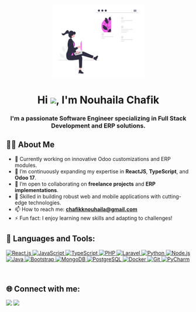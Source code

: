 <div align="center"><a href="#"><img width="50%" height="auto" src="/undraw_web-development_0wdh.png" height="170px"/></a></div>

<h1 align="center">Hi <img src="https://raw.githubusercontent.com/MartinHeinz/MartinHeinz/master/wave.gif" width="30px">, I'm Nouhaila Chafik</h1>
<h3 align="center">I'm a passionate Software Engineer specializing in Full Stack Development and ERP solutions.</h3>

## 🙋‍♀ About Me

- 🔭 Currently working on innovative Odoo customizations and ERP modules.  
- 🌱 I’m continuously expanding my expertise in **ReactJS**, **TypeScript**, and **Odoo 17**.  
- 👯 I’m open to collaborating on **freelance projects** and **ERP implementations**.  
- 💼 Skilled in building robust web and mobile applications with cutting-edge technologies.  
- 📫 How to reach me: **chafikknouhaila@gmail.com**  
- ⚡ Fun fact: I enjoy learning new skills and adapting to challenges!

## 🚀 Languages and Tools:

<p align="left">
    <a href="https://reactjs.org/" target="_blank"> <img src="https://img.icons8.com/color/48/react-native.png" alt="React.js"/> </a> 
    <a href="https://developer.mozilla.org/en-US/docs/Web/JavaScript" target="_blank"> <img src="https://img.icons8.com/color/48/javascript.png" alt="JavaScript"/> </a> 
    <a href="https://www.typescriptlang.org/" target="_blank"> <img src="https://img.icons8.com/color/48/typescript.png" alt="TypeScript"/> </a>
    <a href="https://www.php.net/" target="_blank"> <img src="https://img.icons8.com/offices/48/php-logo.png" alt="PHP"/> </a>
    <a href="https://laravel.com/" target="_blank"> <img src="https://img.icons8.com/fluent/48/laravel.png" alt="Laravel"/> </a>
    <a href="https://www.python.org/" target="_blank"> <img src="https://img.icons8.com/color/48/python.png" alt="Python"/> </a>
    <a href="https://nodejs.org/" target="_blank"> <img src="https://img.icons8.com/color/48/nodejs.png" alt="Node.js"/> </a> 
    <a href="https://www.java.com" target="_blank"> <img src="https://img.icons8.com/color/48/java-coffee-cup-logo.png" alt="Java"/> </a>
    <a href="https://getbootstrap.com" target="_blank"> <img src="https://img.icons8.com/color/48/bootstrap.png" alt="Bootstrap"/> </a> 
    <a href="https://www.mongodb.com/" target="_blank"> <img src="https://img.icons8.com/color/48/mongodb.png" alt="MongoDB"/> </a>
    <a href="https://www.postgresql.org/" target="_blank"> <img src="https://img.icons8.com/color/48/postgreesql.png" alt="PostgreSQL"/> </a>
    <a href="https://www.docker.com/" target="_blank"> <img src="https://img.icons8.com/color/48/docker.png" alt="Docker"/> </a> 
    <a href="https://git-scm.com/" target="_blank"> <img src="https://img.icons8.com/color/48/git.png" alt="Git"/> </a> 
    <a href="https://www.jetbrains.com/pycharm/" target="_blank"> <img src="https://img.icons8.com/color/48/pycharm.png" alt="PyCharm"/> </a> 
</p>
<br/>

## 🌐 Connect with me:

<p align="left">
<a href="https://linkedin.com/in/nouhaila-chafik"><img src="https://img.icons8.com/fluent/48/linkedin.png"/></a>
<a href="https://twitter.com/nouhaila_chafik"><img src="https://img.icons8.com/fluent/48/twitter.png"/></a>
</p>
